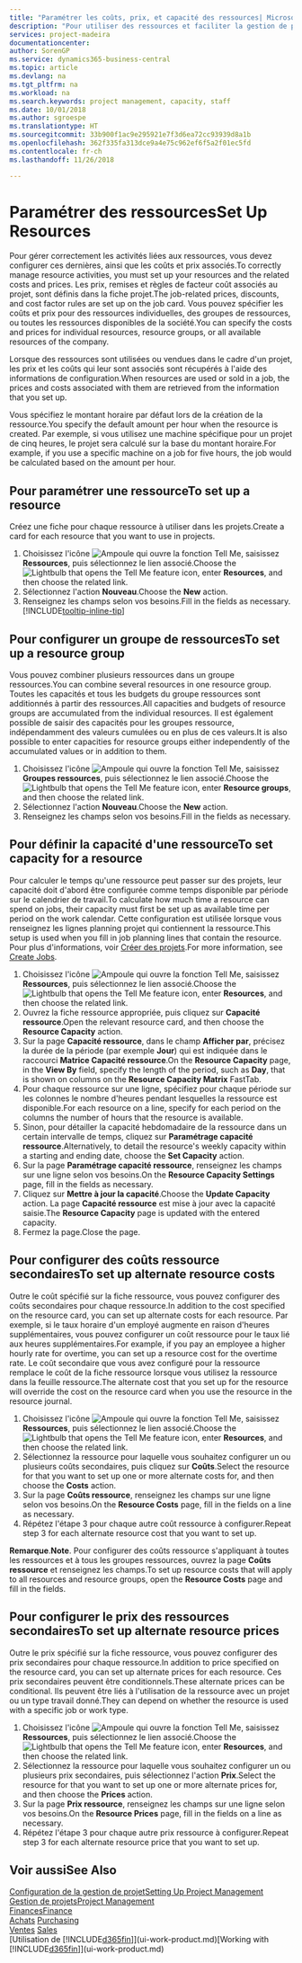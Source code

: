 ```yaml
---
title: "Paramétrer les coûts, prix, et capacité des ressources| Microsoft Docs"
description: "Pour utiliser des ressources et faciliter la gestion de projets, vous spécifiez les coûts et les prix des différents ressources ou groupes de ressources, et définissez la capacité ressource."
services: project-madeira
documentationcenter: 
author: SorenGP
ms.service: dynamics365-business-central
ms.topic: article
ms.devlang: na
ms.tgt_pltfrm: na
ms.workload: na
ms.search.keywords: project management, capacity, staff
ms.date: 10/01/2018
ms.author: sgroespe
ms.translationtype: HT
ms.sourcegitcommit: 33b900f1ac9e295921e7f3d6ea72cc93939d8a1b
ms.openlocfilehash: 362f335fa313dce9a4e75c962ef6f5a2f01ec5fd
ms.contentlocale: fr-ch
ms.lasthandoff: 11/26/2018

---
```

# <a name="set-up-resources"></a><span data-ttu-id="0036e-103">Paramétrer des ressources</span><span class="sxs-lookup"><span data-stu-id="0036e-103">Set Up Resources</span></span>
<span data-ttu-id="0036e-104">Pour gérer correctement les activités liées aux ressources, vous devez configurer ces dernières, ainsi que les coûts et prix associés.</span><span class="sxs-lookup"><span data-stu-id="0036e-104">To correctly manage resource activities, you must set up your resources and the related costs and prices.</span></span> <span data-ttu-id="0036e-105">Les prix, remises et règles de facteur coût associés au projet, sont définis dans la fiche projet.</span><span class="sxs-lookup"><span data-stu-id="0036e-105">The job-related prices, discounts, and cost factor rules are set up on the job card.</span></span> <span data-ttu-id="0036e-106">Vous pouvez spécifier les coûts et prix pour des ressources individuelles, des groupes de ressources, ou toutes les ressources disponibles de la société.</span><span class="sxs-lookup"><span data-stu-id="0036e-106">You can specify the costs and prices for individual resources, resource groups, or all available resources of the company.</span></span>

<span data-ttu-id="0036e-107">Lorsque des ressources sont utilisées ou vendues dans le cadre d'un projet, les prix et les coûts qui leur sont associés sont récupérés à l'aide des informations de configuration.</span><span class="sxs-lookup"><span data-stu-id="0036e-107">When resources are used or sold in a job, the prices and costs associated with them are retrieved from the information that you set up.</span></span>

<span data-ttu-id="0036e-108">Vous spécifiez le montant horaire par défaut lors de la création de la ressource.</span><span class="sxs-lookup"><span data-stu-id="0036e-108">You specify the default amount per hour when the resource is created.</span></span> <span data-ttu-id="0036e-109">Par exemple, si vous utilisez une machine spécifique pour un projet de cinq heures, le projet sera calculé sur la base du montant horaire.</span><span class="sxs-lookup"><span data-stu-id="0036e-109">For example, if you use a specific machine on a job for five hours, the job would be calculated based on the amount per hour.</span></span>

## <a name="to-set-up-a-resource"></a><span data-ttu-id="0036e-110">Pour paramétrer une ressource</span><span class="sxs-lookup"><span data-stu-id="0036e-110">To set up a resource</span></span>
<span data-ttu-id="0036e-111">Créez une fiche pour chaque ressource à utiliser dans les projets.</span><span class="sxs-lookup"><span data-stu-id="0036e-111">Create a card for each resource that you want to use in projects.</span></span>

1. <span data-ttu-id="0036e-112">Choisissez l'icône ![Ampoule qui ouvre la fonction Tell Me](media/ui-search/search_small.png "Dites-moi ce que vous voulez faire"), saisissez **Ressources**, puis sélectionnez le lien associé.</span><span class="sxs-lookup"><span data-stu-id="0036e-112">Choose the ![Lightbulb that opens the Tell Me feature](media/ui-search/search_small.png "Tell me what you want to do") icon, enter **Resources**, and then choose the related link.</span></span>
2. <span data-ttu-id="0036e-113">Sélectionnez l'action **Nouveau**.</span><span class="sxs-lookup"><span data-stu-id="0036e-113">Choose the **New** action.</span></span>
3. <span data-ttu-id="0036e-114">Renseignez les champs selon vos besoins.</span><span class="sxs-lookup"><span data-stu-id="0036e-114">Fill in the fields as necessary.</span></span> [!INCLUDE[tooltip-inline-tip](includes/tooltip-inline-tip_md.md)]  

## <a name="to-set-up-a-resource-group"></a><span data-ttu-id="0036e-115">Pour configurer un groupe de ressources</span><span class="sxs-lookup"><span data-stu-id="0036e-115">To set up a resource group</span></span>
<span data-ttu-id="0036e-116">Vous pouvez combiner plusieurs ressources dans un groupe ressources.</span><span class="sxs-lookup"><span data-stu-id="0036e-116">You can combine several resources in one resource group.</span></span> <span data-ttu-id="0036e-117">Toutes les capacités et tous les budgets du groupe ressources sont additionnés à partir des ressources.</span><span class="sxs-lookup"><span data-stu-id="0036e-117">All capacities and budgets of resource groups are accumulated from the individual resources.</span></span> <span data-ttu-id="0036e-118">Il est également possible de saisir des capacités pour les groupes ressource, indépendamment des valeurs cumulées ou en plus de ces valeurs.</span><span class="sxs-lookup"><span data-stu-id="0036e-118">It is also possible to enter capacities for resource groups either independently of the accumulated values or in addition to them.</span></span>

1. <span data-ttu-id="0036e-119">Choisissez l'icône ![Ampoule qui ouvre la fonction Tell Me](media/ui-search/search_small.png "Dites-moi ce que vous voulez faire"), saisissez **Groupes ressources**, puis sélectionnez le lien associé.</span><span class="sxs-lookup"><span data-stu-id="0036e-119">Choose the ![Lightbulb that opens the Tell Me feature](media/ui-search/search_small.png "Tell me what you want to do") icon, enter **Resource groups**, and then choose the related link.</span></span>
2. <span data-ttu-id="0036e-120">Sélectionnez l'action **Nouveau**.</span><span class="sxs-lookup"><span data-stu-id="0036e-120">Choose the **New** action.</span></span>
3. <span data-ttu-id="0036e-121">Renseignez les champs selon vos besoins.</span><span class="sxs-lookup"><span data-stu-id="0036e-121">Fill in the fields as necessary.</span></span>

## <a name="to-set-capacity-for-a-resource"></a><span data-ttu-id="0036e-122">Pour définir la capacité d'une ressource</span><span class="sxs-lookup"><span data-stu-id="0036e-122">To set capacity for a resource</span></span>
<span data-ttu-id="0036e-123">Pour calculer le temps qu'une ressource peut passer sur des projets, leur capacité doit d'abord être configurée comme temps disponible par période sur le calendrier de travail.</span><span class="sxs-lookup"><span data-stu-id="0036e-123">To calculate how much time a resource can spend on jobs, their capacity must first be set up as available time per period on the work calendar.</span></span> <span data-ttu-id="0036e-124">Cette configuration est utilisée lorsque vous renseignez les lignes planning projet qui contiennent la ressource.</span><span class="sxs-lookup"><span data-stu-id="0036e-124">This setup is used when you fill in job planning lines that contain the resource.</span></span> <span data-ttu-id="0036e-125">Pour plus d'informations, voir [Créer des projets](projects-how-create-jobs.md).</span><span class="sxs-lookup"><span data-stu-id="0036e-125">For more information, see [Create Jobs](projects-how-create-jobs.md).</span></span>

1. <span data-ttu-id="0036e-126">Choisissez l'icône ![Ampoule qui ouvre la fonction Tell Me](media/ui-search/search_small.png "Dites-moi ce que vous voulez faire"), saisissez **Ressources**, puis sélectionnez le lien associé.</span><span class="sxs-lookup"><span data-stu-id="0036e-126">Choose the ![Lightbulb that opens the Tell Me feature](media/ui-search/search_small.png "Tell me what you want to do") icon, enter **Resources**, and then choose the related link.</span></span>
2. <span data-ttu-id="0036e-127">Ouvrez la fiche ressource appropriée, puis cliquez sur **Capacité ressource**.</span><span class="sxs-lookup"><span data-stu-id="0036e-127">Open the relevant resource card, and then choose the **Resource Capacity** action.</span></span>
3. <span data-ttu-id="0036e-128">Sur la page **Capacité ressource**, dans le champ **Afficher par**, précisez la durée de la période (par exemple **Jour**) qui est indiquée dans le raccourci **Matrice Capacité ressource**.</span><span class="sxs-lookup"><span data-stu-id="0036e-128">On the **Resource Capacity** page, in the **View By** field, specify the length of the period, such as **Day**, that is shown on columns on the **Resource Capacity Matrix** FastTab.</span></span>
4. <span data-ttu-id="0036e-129">Pour chaque ressource sur une ligne, spécifiez pour chaque période sur les colonnes le nombre d'heures pendant lesquelles la ressource est disponible.</span><span class="sxs-lookup"><span data-stu-id="0036e-129">For each resource on a line, specify for each period on the columns the number of hours that the resource is available.</span></span>
5. <span data-ttu-id="0036e-130">Sinon, pour détailler la capacité hebdomadaire de la ressource dans un certain intervalle de temps, cliquez sur **Paramétrage capacité ressource**.</span><span class="sxs-lookup"><span data-stu-id="0036e-130">Alternatively, to detail the resource's weekly capacity within a starting and ending date, choose the **Set Capacity** action.</span></span>
6. <span data-ttu-id="0036e-131">Sur la page **Paramétrage capacité ressource**, renseignez les champs sur une ligne selon vos besoins.</span><span class="sxs-lookup"><span data-stu-id="0036e-131">On the **Resource Capacity Settings** page, fill in the fields as necessary.</span></span>
7. <span data-ttu-id="0036e-132">Cliquez sur **Mettre à jour la capacité**.</span><span class="sxs-lookup"><span data-stu-id="0036e-132">Choose the **Update Capacity** action.</span></span> <span data-ttu-id="0036e-133">La page **Capacité ressource** est mise à jour avec la capacité saisie.</span><span class="sxs-lookup"><span data-stu-id="0036e-133">The **Resource Capacity** page is updated with the entered capacity.</span></span>
8. <span data-ttu-id="0036e-134">Fermez la page.</span><span class="sxs-lookup"><span data-stu-id="0036e-134">Close the page.</span></span>

## <a name="to-set-up-alternate-resource-costs"></a><span data-ttu-id="0036e-135">Pour configurer des coûts ressource secondaires</span><span class="sxs-lookup"><span data-stu-id="0036e-135">To set up alternate resource costs</span></span>
<span data-ttu-id="0036e-136">Outre le coût spécifié sur la fiche ressource, vous pouvez configurer des coûts secondaires pour chaque ressource.</span><span class="sxs-lookup"><span data-stu-id="0036e-136">In addition to the cost specified on the resource card, you can set up alternate costs for each resource.</span></span> <span data-ttu-id="0036e-137">Par exemple, si le taux horaire d'un employé augmente en raison d'heures supplémentaires, vous pouvez configurer un coût ressource pour le taux lié aux heures supplémentaires.</span><span class="sxs-lookup"><span data-stu-id="0036e-137">For example, if you pay an employee a higher hourly rate for overtime, you can set up a resource cost for the overtime rate.</span></span> <span data-ttu-id="0036e-138">Le coût secondaire que vous avez configuré pour la ressource remplace le coût de la fiche ressource lorsque vous utilisez la ressource dans la feuille ressource.</span><span class="sxs-lookup"><span data-stu-id="0036e-138">The alternate cost that you set up for the resource will override the cost on the resource card when you use the resource in the resource journal.</span></span>

1. <span data-ttu-id="0036e-139">Choisissez l'icône ![Ampoule qui ouvre la fonction Tell Me](media/ui-search/search_small.png "Dites-moi ce que vous voulez faire"), saisissez **Ressources**, puis sélectionnez le lien associé.</span><span class="sxs-lookup"><span data-stu-id="0036e-139">Choose the ![Lightbulb that opens the Tell Me feature](media/ui-search/search_small.png "Tell me what you want to do") icon, enter **Resources**, and then choose the related link.</span></span>  
2. <span data-ttu-id="0036e-140">Sélectionnez la ressource pour laquelle vous souhaitez configurer un ou plusieurs coûts secondaires, puis cliquez sur **Coûts**.</span><span class="sxs-lookup"><span data-stu-id="0036e-140">Select the resource for that you want to set up one or more alternate costs for, and then choose the **Costs** action.</span></span>  
3. <span data-ttu-id="0036e-141">Sur la page **Coûts ressource**, renseignez les champs sur une ligne selon vos besoins.</span><span class="sxs-lookup"><span data-stu-id="0036e-141">On the **Resource Costs** page, fill in the fields on a line as necessary.</span></span>  
4. <span data-ttu-id="0036e-142">Répétez l'étape 3 pour chaque autre coût ressource à configurer.</span><span class="sxs-lookup"><span data-stu-id="0036e-142">Repeat step 3 for each alternate resource cost that you want to set up.</span></span>

<span data-ttu-id="0036e-143">**Remarque**.</span><span class="sxs-lookup"><span data-stu-id="0036e-143">**Note**.</span></span> <span data-ttu-id="0036e-144">Pour configurer des coûts ressource s'appliquant à toutes les ressources et à tous les groupes ressources, ouvrez la page **Coûts ressource** et renseignez les champs.</span><span class="sxs-lookup"><span data-stu-id="0036e-144">To set up resource costs that will apply to all resources and resource groups, open the **Resource Costs** page and fill in the fields.</span></span>

## <a name="to-set-up-alternate-resource-prices"></a><span data-ttu-id="0036e-145">Pour configurer le prix des ressources secondaires</span><span class="sxs-lookup"><span data-stu-id="0036e-145">To set up alternate resource prices</span></span>
<span data-ttu-id="0036e-146">Outre le prix spécifié sur la fiche ressource, vous pouvez configurer des prix secondaires pour chaque ressource.</span><span class="sxs-lookup"><span data-stu-id="0036e-146">In addition to price specified on the resource card, you can set up alternate prices for each resource.</span></span> <span data-ttu-id="0036e-147">Ces prix secondaires peuvent être conditionnels.</span><span class="sxs-lookup"><span data-stu-id="0036e-147">These alternate prices can be conditional.</span></span> <span data-ttu-id="0036e-148">Ils peuvent être liés à l'utilisation de la ressource avec un projet ou un type travail donné.</span><span class="sxs-lookup"><span data-stu-id="0036e-148">They can depend on whether the resource is used with a specific job or work type.</span></span>

1. <span data-ttu-id="0036e-149">Choisissez l'icône ![Ampoule qui ouvre la fonction Tell Me](media/ui-search/search_small.png "Dites-moi ce que vous voulez faire"), saisissez **Ressources**, puis sélectionnez le lien associé.</span><span class="sxs-lookup"><span data-stu-id="0036e-149">Choose the ![Lightbulb that opens the Tell Me feature](media/ui-search/search_small.png "Tell me what you want to do") icon, enter **Resources**, and then choose the related link.</span></span>
2. <span data-ttu-id="0036e-150">Sélectionnez la ressource pour laquelle vous souhaitez configurer un ou plusieurs prix secondaires, puis sélectionnez l'action **Prix**.</span><span class="sxs-lookup"><span data-stu-id="0036e-150">Select the resource for that you want to set up one or more alternate prices for, and then choose the **Prices** action.</span></span>
3. <span data-ttu-id="0036e-151">Sur la page **Prix ressource**, renseignez les champs sur une ligne selon vos besoins.</span><span class="sxs-lookup"><span data-stu-id="0036e-151">On the **Resource Prices** page, fill in the fields on a line as necessary.</span></span>
4. <span data-ttu-id="0036e-152">Répétez l'étape 3 pour chaque autre prix ressource à configurer.</span><span class="sxs-lookup"><span data-stu-id="0036e-152">Repeat step 3 for each alternate resource price that you want to set up.</span></span>

## <a name="see-also"></a><span data-ttu-id="0036e-153">Voir aussi</span><span class="sxs-lookup"><span data-stu-id="0036e-153">See Also</span></span>
[<span data-ttu-id="0036e-154">Configuration de la gestion de projet</span><span class="sxs-lookup"><span data-stu-id="0036e-154">Setting Up Project Management</span></span>](projects-setup-projects.md)  
[<span data-ttu-id="0036e-155">Gestion de projets</span><span class="sxs-lookup"><span data-stu-id="0036e-155">Project Management</span></span>](projects-manage-projects.md)  
[<span data-ttu-id="0036e-156">Finances</span><span class="sxs-lookup"><span data-stu-id="0036e-156">Finance</span></span>](finance.md)  
<span data-ttu-id="0036e-157">[Achats](purchasing-manage-purchasing.md)       </span><span class="sxs-lookup"><span data-stu-id="0036e-157">[Purchasing](purchasing-manage-purchasing.md)       </span></span>  
<span data-ttu-id="0036e-158">[Ventes](sales-manage-sales.md)    </span><span class="sxs-lookup"><span data-stu-id="0036e-158">[Sales](sales-manage-sales.md)    </span></span>  
<span data-ttu-id="0036e-159">[Utilisation de [!INCLUDE[d365fin](includes/d365fin_md.md)]](ui-work-product.md)</span><span class="sxs-lookup"><span data-stu-id="0036e-159">[Working with [!INCLUDE[d365fin](includes/d365fin_md.md)]](ui-work-product.md)</span></span>  

